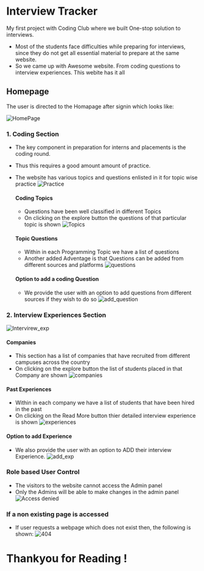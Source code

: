 # Interview Tracker 
My first project with Coding Club where we built One-stop solution to interviews.
* Most of the students face difficulties while preparing for interviews, since they do not get all essential 
  material to prepare at the same website.
* So we came up with Awesome website. From coding questions to interview experiences. This webite has it all

## Homepage
The user is directed to the Homapage after signin which looks like:


![HomePage](https://user-images.githubusercontent.com/68590733/108620870-fd427d00-7454-11eb-83d9-9f673b3a10aa.png)

### 1. Coding Section
* The key component in preparation for interns and placements is the coding round.
* Thus this requires a good amount amount of practice.
* The website has various topics and questions enlisted in it for topic wise practice 
![Practice](https://user-images.githubusercontent.com/68590733/108620896-1f3bff80-7455-11eb-9e80-a1cd799bb240.png)

  #### Coding Topics
  * Questions have been well classified in different Topics
  * On clicking on the explore button the questions of that particular topic is shown
  ![Topics](https://user-images.githubusercontent.com/68590733/108620900-295dfe00-7455-11eb-8eca-41dd59daddc1.png)
  
  #### Topic Questions
  * Within in each Programming Topic we have a list of questions 
  * Another added Adventage is that Questions can be added from different sources and platforms
  ![questions](https://user-images.githubusercontent.com/68590733/108620899-282cd100-7455-11eb-84a2-61e4dde80546.png)


  #### Option to add a coding Question
  * We provide the user with an option to add questions from different sources if they wish to do so
  ![add_question](https://user-images.githubusercontent.com/68590733/108620886-10554d00-7455-11eb-9912-b0166ae4fb23.png)



### 2. Interview Experiences Section
  ![Intervirew_exp](https://user-images.githubusercontent.com/68590733/108620894-19461e80-7455-11eb-94c0-6c5d80dfa9ab.png)

  #### Companies 
  * This section has a list of companies that have recruited from different campuses across the country 
  * On clicking on the explore button the list of students placed in that Company are shown
  ![companies](https://user-images.githubusercontent.com/68590733/108620887-121f1080-7455-11eb-8888-ca926e2c432f.png)

  #### Past Experiences 
  * Within in each company we have a list of students that have been hired in the past
  * On clicking on the Read More button thier detailed interview experience is shown
  ![experiences](https://user-images.githubusercontent.com/68590733/108620888-13503d80-7455-11eb-89c0-d8ac3a093161.png)

  #### Option to add Experience
  * We also provide the user with an option to ADD their interview Experience.
  ![add_exp](https://user-images.githubusercontent.com/68590733/108620883-0c292f80-7455-11eb-8af8-d75e374ab5d3.png)

### Role based User Control
  * The visitors to the website cannot access the Admin panel
  * Only the Admins will be able to make changes in the admin panel
  ![Access denied](https://user-images.githubusercontent.com/68590733/108624247-c2970f80-7469-11eb-9790-d67dc58b82f4.png)

### If a non existing page is accessed
* If user requests a webpage which does not exist then, the following is shown:
![404](https://user-images.githubusercontent.com/68590733/108624880-a1d0b900-746d-11eb-99e0-f050cb8ec364.png)

# Thankyou for Reading !
